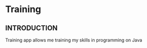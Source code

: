 # Training
INTRODUCTION
------------
Training app allows me training my skills in programming on Java
